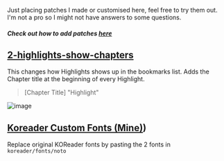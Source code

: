 Just placing patches I made or customised here, feel free to try them out. I'm not a pro so I might not have answers to some questions.
#### *Check out how to add patches [here](https://koreader.rocks/user_guide/#L2-userpatches)*
## [2-highlights-show-chapters](2-highlights-show-chapters.lua)
This changes how Highlights shows up in the bookmarks list. Adds the Chapter title at the beginning of every Highlight. 
> [Chapter Title] "Highlight"

![image](https://github.com/user-attachments/assets/e01aeb4e-03f4-47aa-aa29-5b02593c0d1f)
## [Koreader Custom Fonts (Mine)](https://github.com/mixee23/KOReader_Patches/tree/101c5cbe9c633224b3638212449bc45228c1b559/Koreader%20Custom%20Fonts%20(Mine)))
Replace original KOReader fonts by pasting the 2 fonts in `koreader/fonts/noto`
